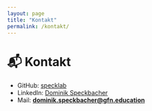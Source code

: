 ```yaml
---
layout: page
title: "Kontakt"
permalink: /kontakt/
---
```


# 📬 Kontakt

- GitHub: [specklab](https://github.com/specklab)
- LinkedIn: [Dominik Speckbacher](https://linkedin.com/in/dominik-speckbacher)
- Mail: **dominik.speckbacher@gfn.education**
